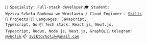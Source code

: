 <code>👷 Speciality: Full-stack developer</code>
<code>🎓 Student: Wyższa Szkoła Bankowa we Wrocławiu / Cloud Engineer</code>
<code>💡 [Skills](SKILLS.md)</code><br />
<code>🧻 [Projects](PROJECTS.md)</code>
<code>🧑‍💻 Languages: Javascript, Typescript, Go</code>
<code>📦 Tech stack: React.js, Next.js, Typescript, Redux, Node.js, Nest.js, GraphQL</code>
<code>💬 telegram: [@vholik](https://telegram.me/vholik)</code>
<code>📫 [1viktorholik@gmail.com](mailto:1viktorholik@gmail.com)</code>
